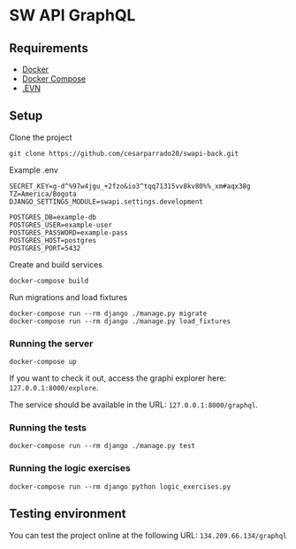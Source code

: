 # SW API GraphQL

## Requirements
* [Docker](https://www.python.org/)
* [Docker Compose](https://docs.docker.com/engine/)
* [.EVN](https://docs.docker.com/compose/)

## Setup

Clone the project
```
git clone https://github.com/cesarparrado20/swapi-back.git
```

Example .env
```
SECRET_KEY=g-d^%97w4jgu_+2fzo&io3^tqq71315vv8kv80%%_xm#aqx38g
TZ=America/Bogota
DJANGO_SETTINGS_MODULE=swapi.settings.development

POSTGRES_DB=example-db
POSTGRES_USER=example-user
POSTGRES_PASSWORD=example-pass
POSTGRES_HOST=postgres
POSTGRES_PORT=5432
```

Create and build services
```
docker-compose build
```

Run migrations and load fixtures
```
docker-compose run --rm django ./manage.py migrate
docker-compose run --rm django ./manage.py load_fixtures
```

### Running the server
```
docker-compose up
```
If you want to check it out, access the graphi explorer here: `127.0.0.1:8000/explore`.

The service should be available in the URL: `127.0.0.1:8000/graphql`.

### Running the tests
```
docker-compose run --rm django ./manage.py test
```

### Running the logic exercises
```
docker-compose run --rm django python logic_exercises.py
```

## Testing environment

You can test the project online at the following URL: `134.209.66.134/graphql`